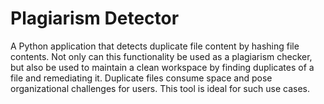 # Plagiarism Detector
A Python application that detects duplicate file content by hashing file contents. Not only can this functionality be used as a plagiarism checker, but also be used to maintain a clean workspace by finding duplicates of a file and remediating it. Duplicate files consume space and pose organizational challenges for users. This tool is ideal for such use cases.
